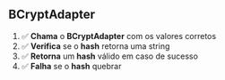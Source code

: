 ## BCryptAdapter

1. ✅ **Chama** o **BCryptAdapter** com os valores corretos
2. ✅ **Verifica** se o **hash** retorna uma string
3. ✅ **Retorna** um **hash** válido em caso de sucesso
4. ✅ **Falha** se o **hash** quebrar